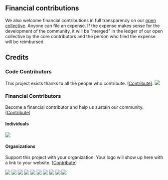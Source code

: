 ## Financial contributions

We also welcome financial contributions in full transparency on our [open collective](https://opencollective.com/{{slug}}).
Anyone can file an expense. If the expense makes sense for the development of the community, it will be "merged" in the ledger of our open collective by the core contributors and the person who filed the expense will be reimbursed.

## Credits

### Code Contributors

This project exists thanks to all the people who contribute. [[Contribute](CONTRIBUTING.md)].
<a href="https://github.com/{{org}}/{{repo}}/graphs/contributors"><img src="https://opencollective.com/{{slug}}/contributors.svg?width=890&button=false" /></a>

### Financial Contributors

Become a financial contributor and help us sustain our community. [[Contribute](https://opencollective.com/{{slug}}/contribute)]

#### Individuals

<a href="https://opencollective.com/{{slug}}"><img src="https://opencollective.com/{{slug}}/individuals.svg?width=890"></a>

#### Organizations

Support this project with your organization. Your logo will show up here with a link to your website. [[Contribute](https://opencollective.com/{{slug}}/contribute)]

<a href="https://opencollective.com/{{slug}}/organization/0/website"><img src="https://opencollective.com/{{slug}}/organization/0/avatar.svg"></a>
<a href="https://opencollective.com/{{slug}}/organization/1/website"><img src="https://opencollective.com/{{slug}}/organization/1/avatar.svg"></a>
<a href="https://opencollective.com/{{slug}}/organization/2/website"><img src="https://opencollective.com/{{slug}}/organization/2/avatar.svg"></a>
<a href="https://opencollective.com/{{slug}}/organization/3/website"><img src="https://opencollective.com/{{slug}}/organization/3/avatar.svg"></a>
<a href="https://opencollective.com/{{slug}}/organization/4/website"><img src="https://opencollective.com/{{slug}}/organization/4/avatar.svg"></a>
<a href="https://opencollective.com/{{slug}}/organization/5/website"><img src="https://opencollective.com/{{slug}}/organization/5/avatar.svg"></a>
<a href="https://opencollective.com/{{slug}}/organization/6/website"><img src="https://opencollective.com/{{slug}}/organization/6/avatar.svg"></a>
<a href="https://opencollective.com/{{slug}}/organization/7/website"><img src="https://opencollective.com/{{slug}}/organization/7/avatar.svg"></a>
<a href="https://opencollective.com/{{slug}}/organization/8/website"><img src="https://opencollective.com/{{slug}}/organization/8/avatar.svg"></a>
<a href="https://opencollective.com/{{slug}}/organization/9/website"><img src="https://opencollective.com/{{slug}}/organization/9/avatar.svg"></a>
